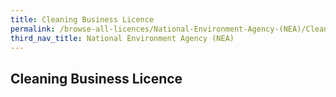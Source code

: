 ```yaml
---
title: Cleaning Business Licence
permalink: /browse-all-licences/National-Environment-Agency-(NEA)/Cleaning-Business-Licence
third_nav_title: National Environment Agency (NEA)
---
```

## Cleaning Business Licence
